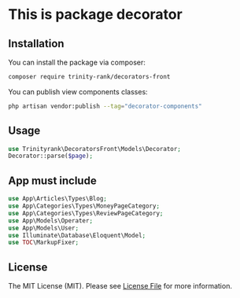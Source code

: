# This is package decorator

## Installation

You can install the package via composer:

```bash
composer require trinity-rank/decorators-front
```

You can publish view components classes:

```bash
php artisan vendor:publish --tag="decorator-components"
```


## Usage

```php
use Trinityrank\DecoratorsFront\Models\Decorator;
Decorator::parse($page);
```
## App must include

```php
use App\Articles\Types\Blog;
use App\Categories\Types\MoneyPageCategory;
use App\Categories\Types\ReviewPageCategory;
use App\Models\Operater;
use App\Models\User;
use Illuminate\Database\Eloquent\Model;
use TOC\MarkupFixer;
```

## License

The MIT License (MIT). Please see [License File](LICENSE.md) for more information.
